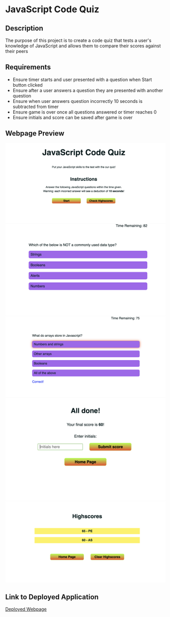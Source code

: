 # JavaScript Code Quiz

## Description
The purpose of this project is to create a code quiz that tests a user's knowledge of JavaScript and allows them to compare their scores against their peers

## Requirements
- Ensure timer starts and user presented with a question when Start button clicked
- Ensure after a user answers a question they are presented with another question
- Ensure when user answers question incorrectly 10 seconds is subtracted from timer
- Ensure game is over once all questions answered or timer reaches 0
- Ensure initials and score can be saved after game is over

## Webpage Preview
![Webpage Screenshot 1](assets/images/js-code-quiz-webpage-1.png)
![Webpage Screenshot 2](assets/images/js-code-quiz-webpage-2.png)
![Webpage Screenshot 3](assets/images/js-code-quiz-webpage-3.png)
![Webpage Screenshot 4](assets/images/js-code-quiz-webpage-4.png)
![Webpage Screenshot 5](assets/images/js-code-quiz-webpage-5.png)

## Link to Deployed Application
[Deployed Webpage](https://ajaycshan.github.io/ajay-portfolio/)